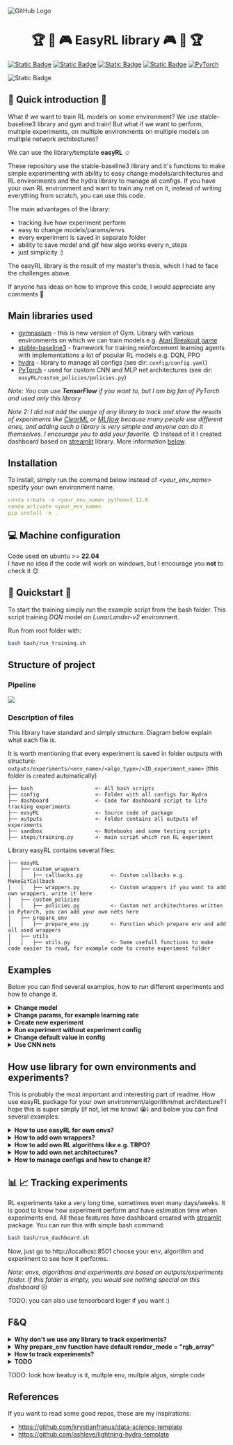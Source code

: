 ![GitHub Logo](https://github.com/karo56/easyRL/blob/images/logo.png)

<div align="center">

#  🏆 👾 🎮 EasyRL library 🎮 👾  🏆
</div>

[![Static Badge](https://img.shields.io/badge/python%203.11-blue?style=for-the-badge&logo=python&logoColor=white&color=blue)](https://www.python.org/)
[![Static Badge](https://img.shields.io/badge/gymnasium-black?style=for-the-badge&link=https%3A%2F%2Fgymnasium.farama.org%2F)](https://gymnasium.farama.org/)
[![Static Badge](https://img.shields.io/badge/stable--baseline3-white?style=for-the-badge)](https://stable-baselines3.readthedocs.io/en/master/)
[![Static Badge](https://img.shields.io/badge/hydra-sky?style=for-the-badge&labelColor=33b8ff&color=33b8ff)](https://hydra.cc/)
[![PyTorch](https://img.shields.io/badge/PyTorch-%23EE4C2C.svg?style=for-the-badge&logo=PyTorch&logoColor=white)](https://pytorch.org/)

![Static Badge](https://img.shields.io/badge/licence-mit-%20%23ffa833?style=for-the-badge&labelColor=grey)

<div align="center">

</div>

## 🚀 Quick introduction  🚀

What if we want to train RL models on some environment? 
We use stable-baseline3 library and gym and train! 
But what if we want to perform, multiple experiments, on multiple environments
on multiple models on multiple network architectures?

We can use the library/template **easyRL** ☺️

These repository use the stable-baseline3 library and it's functions to make simple
experimenting with ability to easy change models/architectures and RL environments and the hydra library to manage all configs.
If you have your own RL environment and want to train any net on it, instead of writing everything from scratch, you can use this code.

The main advantages of the library:

- tracking live how experiment perform
- easy to change models/params/envs
- every experiment is saved in separate folder
- ability to save model and gif how algo works every n_steps
- just simplicity :)

The easyRL library is the result of my master's thesis, which I had to face the challenges above.

If anyone has ideas on how to improve this code, I would appreciate any comments 💖


## Main libraries used
- [gymnasium](https://gymnasium.farama.org/) - this is new version of Gym. Library with various environments on which we can train models e.g. [Atari Breakout game](https://gymnasium.farama.org/environments/atari/breakout/)  
- [stable-baseline3](https://stable-baselines3.readthedocs.io/en/master/) - framework for  training reinforcement learning agents with implementations a lot of popular RL models e.g. DQN, PPO
- [hydra](https://hydra.cc/) - library to manage all configs (see dir: `config/config.yaml`) 
- [PyTorch](https://pytorch.org/) - used for custom CNN and MLP net architectures  (see dir: `easyRL/custom_policies/policies.py`)


_Note: You can use **TensorFlow** if you want to, but I am big fan of PyTorch and used only this library_

_Note 2: I did not add the usage of any library to track and store the results of experiments like [ClearML](https://clear.ml/) or [MLflow](https://mlflow.org/)
because many people use different ones, and adding such a library is very simple and anyone can do it themselves.
I encourage you to add your favorite._ 😊 
Instead of it I created dashboard based on [streamlit](https://streamlit.io/)  library. More information [below](#dashboard). 
## Installation
To install, simply run the command below instead of _<your_env_name>_ specify your own environment name.
```yaml
conda create -n <your_env_name> python=3.11.8
conda activate <your_env_name>
pip install -e .
```


## 💻 Machine configuration 
Code used on ubuntu >= **22.04** \
I have no idea if the code will work on windows, but I encourage you **not** to check it 😊


## 🚀 Quickstart 🚀
To start the training simply run the example script from the bash folder.
This script training _DQN_ model on _LunarLander-v2_ environment.

Run from root folder with:

```bash
bash bash/run_training.sh
```

## Structure of project

### Pipeline
![](https://github.com/karo56/easyRL/blob/images/pipeline.png)

### Description of files


This library have standard and simply structure. Diagram below explain what each file is.

It is worth mentioning that every experiment is saved in folder outputs with structure:
```outputs/experiments/<env_name>/<algo_type>/<ID_experiment_name>``` (this folder is created automatically)

```
├── bash                    <- All bash scripts
├── config                  <- Folder with all configs for Hydra
├── dashboard               <- Code for dashboard script to life tracking experiments
├── easyRL                  <- Source code of package 
├── outputs                 <- Folder contains all outputs of experiments 
├── sandbox                 <- Notebooks and some testing scripts
├── steps/training.py       <- main script which run RL experiment
```

Library easyRL contains several files:
```
├── easyRL               
│   ├── custom_wrappers          
│   │   ├── callbacks.py         <- Custom callbacks e.g. MakeGifCallback
│   │   ├── wrappers.py          <- Custom wrappers if you want to add own wrappers, write it here
│   ├── custom_policies         
│   │   ├── policies.py          <- Custom net architechtures written in Pytorch, you can add your own nets here
│   ├── prepare_env         
│   │   ├── prepare_env.py       <- Function which prepare env and add all used wrappers
│   ├── utils         
│   │   ├── utils.py             <- Some usefull functions to make code easier to read, for example code to create experiment folder
```

## Examples
Below you can find several examples, how to run different experiments and how to change it.

<details>
<summary><b>Change model </b></summary>

If you want to change model, you can simply change one line in `bash/run_training.sh` file:

```
python steps/training.py \
  experiment=lunar_lander_dqn \
  total_timesteps=20_000 \
  model=a2c  <-change this line, you can wirte all models in folder: config/model/.. e.g. ppo
```
_Note: you can be confused that we use experiment with contains dqn model, but we change it to a2c.
This is hydra package magic, if we run bash script we can override every param, so don't worry about it.
Experiment tells to hydra that we want to run dqn model on lunar lander env but model override change model._

</details>

<details>
<summary><b>Change params, for example learning rate </b></summary>

Exactly like in example below, we just add lines in bash script  `bash/run_training.sh`

```
python steps/training.py \
  experiment=lunar_lander_dqn \
  total_timesteps=20_000 \      <- this changes numer of timesteps
  model.buffer_size=10_000 \    <- we change bufer size in dqn
  model.learning_rate=0.0001 \  <- we change learning rate
  policy_net=custom_mlp         <- we change net architecture
```

We can also change it in `config/model` files, but please remember that you change it for every new run
not only for one experiment (but maybe this is what you want to do 😍)
</details>

<details>
<summary><b>Create new experiment </b></summary>

You can create config experiment file (see examples in dir: ```config/experiment/..```).
In this file you can write configuration on specific experiment. 
For example, you want to check how _PPO_ algo with specific parameters works on _PongNoFrameskip-v4_ environment.
Of course, you can write everything in argparse arguments, but you can also write simple experiment file and use it.
This allows you to save this experiment and its specifications. This is nice if you want to reproduce experiment later.

Let's see examples!

1) Experiment 1

2) Experiment 2 


You switch experiments and params just change one line in file ```bash/run_training.sh``` file

1) Run experiment 1
2) Run experiment 2


</details>


<details>
<summary><b>Run experiment without experiment config </b></summary>
If you don't like use experiments config or you just want to run simple experiment you don't have to use it.
But remeber: you have to define model and environment! (There is not default model and enviroment :))
Below examples :)
</details>


<details>
<summary><b>Change default value in config </b></summary>

If you want to change some defult parameters to when you run every experiment is super simple.
Just go to file ```config/config.yaml``` file and change it. For example default value _total_timesteps_
from 20_000 into 1_000_000:

TODO

</details>



<details>
<summary><b>Use CNN nets </b></summary>
Very large number of environments have representation by image. It is then worth using the CNN network, below are some examples of how to do it.
Auto-cnn.
TODO
</details>


## How use library for own environments and experiments?
This is probably the most important and interesting part of readme. 
How use easyRL package for your own environment/algorithm/net architecture? 
I hope this is super simply (if not, let me know! 😭) and below you can find several examples:

<details>
<summary><b>How to use easyRL for own envs?</b></summary>

only gym
TODO
</details>

<details>
<summary><b>How to add own wrappers?</b></summary>

TODO
</details>


<details>
<summary><b>How to add own RL algorithms like e.g. TRPO? </b></summary>
only stable-baseline3 but we have https://sb3-contrib.readthedocs.io/en/master/guide/install.html
</details>

<details>
<summary><b>How to add own net architectures? </b></summary>

TODO
</details>


<details>
<summary><b>How to manage configs and how to change it? </b></summary>
hydra and template

TODO
</details>

## 📊 📈  <a name="dashboard"></a> Tracking experiments 
RL experiments take a very long time, sometimes even many days/weeks. 
It is good to know how experiment perform and have estimation time when experiments end.
All these features have dashboard created with [streamlit](https://streamlit.io/) package. 
You can run this with simple bash command:

```bash
bash bash/run_dashboard.sh
```
Now, just go to http://localhost:8501 choose your env, algorithm and experiment to see how it performs.


_Note: envs, algorithms and experiments are based on outputs/experiments folder. If this folder is empty, you would see nothing special on this dashboard_ 😥 


TODO: you can also use tensorboard loger if you want :)

## 

##  F&Q
<details>
<summary><b>Why don't we use any library to track experiments? </b></summary>

As I wrote above, for the sake of simplifying the library, I did not add such a library. Everyone has their own favorite so I encourage you to add according to your needs!
</details>

<details>
<summary><b>Why prepare_env function have default render_mode = "rgb_array" </b></summary>

In older version of Gym library we could choose render model when we made `env.render(mode=xxx)`. 
Now we have to define render mode when env is inited, so we should use "rgb_array" because of `MakeGifCallback`.
</details>


<details>
<summary><b>How to track experiments? </b></summary>
TODO
</details>

<details>
<summary><b>TODO </b></summary>
TODO
</details>

TODO: look how beatuy is it, multple env, multple algos, simple code

## References
If you want to read some good repos, those are my inspirations:
  - https://github.com/krystianfranus/data-science-template
  - https://github.com/ashleve/lightning-hydra-template
